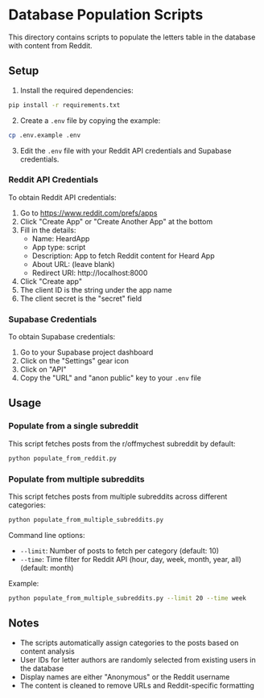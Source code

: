 # Database Population Scripts

This directory contains scripts to populate the letters table in the database with content from Reddit.

## Setup

1. Install the required dependencies:

```bash
pip install -r requirements.txt
```

2. Create a `.env` file by copying the example:

```bash
cp .env.example .env
```

3. Edit the `.env` file with your Reddit API credentials and Supabase credentials.

### Reddit API Credentials

To obtain Reddit API credentials:

1. Go to https://www.reddit.com/prefs/apps
2. Click "Create App" or "Create Another App" at the bottom
3. Fill in the details:
   - Name: HeardApp
   - App type: script
   - Description: App to fetch Reddit content for Heard App
   - About URL: (leave blank)
   - Redirect URI: http://localhost:8000
4. Click "Create app"
5. The client ID is the string under the app name
6. The client secret is the "secret" field

### Supabase Credentials

To obtain Supabase credentials:

1. Go to your Supabase project dashboard
2. Click on the "Settings" gear icon
3. Click on "API"
4. Copy the "URL" and "anon public" key to your `.env` file

## Usage

### Populate from a single subreddit

This script fetches posts from the r/offmychest subreddit by default:

```bash
python populate_from_reddit.py
```

### Populate from multiple subreddits

This script fetches posts from multiple subreddits across different categories:

```bash
python populate_from_multiple_subreddits.py
```

Command line options:

- `--limit`: Number of posts to fetch per category (default: 10)
- `--time`: Time filter for Reddit API (hour, day, week, month, year, all) (default: month)

Example:

```bash
python populate_from_multiple_subreddits.py --limit 20 --time week
```

## Notes

- The scripts automatically assign categories to the posts based on content analysis
- User IDs for letter authors are randomly selected from existing users in the database
- Display names are either "Anonymous" or the Reddit username
- The content is cleaned to remove URLs and Reddit-specific formatting 